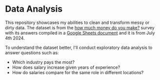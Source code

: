 # Data Analysis

This repository showcases my abilities to clean and transform messy or dirty data. The dataset is from the [how much money do you make?](https://www.askamanager.org/2021/04/how-much-money-do-you-make-4.html) survey with its answers compiled in a [Google Sheets document](https://docs.google.com/spreadsheets/d/1IPS5dBSGtwYVbjsfbaMCYIWnOuRmJcbequohNxCyGVw/edit#gid=1625408792) and it is from July 4th 2024.

To understand the dataset better, I'll conduct exploratory data analysis to answer questions such as:

- Which industry pays the most?
- How does salary increase given years of experience?
- How do salaries compare for the same role in different locations?
